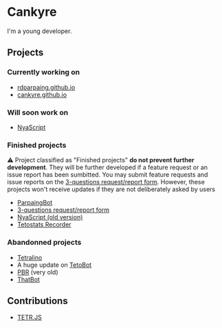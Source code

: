 # Cankyre
I'm a young developer.
## Projects
### Currently working on
* [rdparpaing.github.io](https://rdparpaing.github.io)
* [cankyre.github.io](https://cankyre.github.io)

### Will soon work on
* [NyaScript](https://github.com/NyaScript/NyaScript)

### Finished projects
⚠ Project classified as "Finished projects" **do not prevent further development**. They will be further developed if a feature request or an issue report has been sumbitted. You may submit feature requests and issue reports on the [3-questions request/report form](https://cankyre.github.io/3-questions-report-form/). However, these projects won't receive updates if they are not deliberately asked by users 
* [ParpaingBot](https://github.com/rdparpaing/parpaing-bot)
* [3-questions request/report form](https://github.com/Cankyre/3-questions-report-form)
* [NyaScript (old version)](https://github.com/NyaScript/NyaScript-old)
* [Tetostats Recorder](https://github.com/ThatCookie/Tetostats-recorder)


### Abandonned projects
* [Tetralino](https://github.com/ThatCookie/Tetralino)
* A huge update on [TetoBot](https://github.com/ThatCookie/Tetobot)
* [PBR](https://github.com/ThatCookie/PBR) (very old)
* [ThatBot](https://github.com/ThatCookie/ThatBot)

## Contributions
* [TETR.JS](https://github.com/tetrjs/tetr.js)
